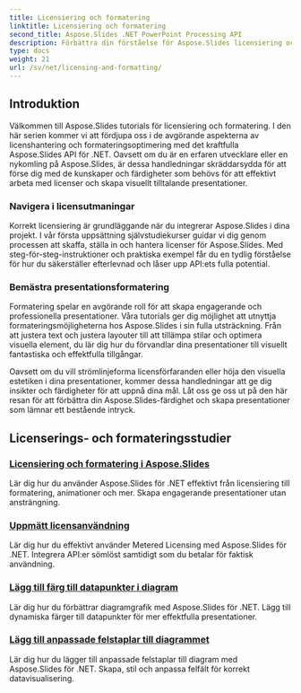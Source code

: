 ```yaml
---
title: Licensiering och formatering
linktitle: Licensiering och formatering
second_title: Aspose.Slides .NET PowerPoint Processing API
description: Förbättra din förståelse för Aspose.Slides licensiering och formatering genom omfattande självstudier. Lär dig hur du effektivt hanterar licenser och uppnår oklanderlig formatering för dina presentationer.
type: docs
weight: 21
url: /sv/net/licensing-and-formatting/
---
```


## Introduktion

Välkommen till Aspose.Slides tutorials för licensiering och formatering. I den här serien kommer vi att fördjupa oss i de avgörande aspekterna av licenshantering och formateringsoptimering med det kraftfulla Aspose.Slides API för .NET. Oavsett om du är en erfaren utvecklare eller en nykomling på Aspose.Slides, är dessa handledningar skräddarsydda för att förse dig med de kunskaper och färdigheter som behövs för att effektivt arbeta med licenser och skapa visuellt tilltalande presentationer.

### Navigera i licensutmaningar

Korrekt licensiering är grundläggande när du integrerar Aspose.Slides i dina projekt. I vår första uppsättning självstudiekurser guidar vi dig genom processen att skaffa, ställa in och hantera licenser för Aspose.Slides. Med steg-för-steg-instruktioner och praktiska exempel får du en tydlig förståelse för hur du säkerställer efterlevnad och låser upp API:ets fulla potential.

### Bemästra presentationsformatering

Formatering spelar en avgörande roll för att skapa engagerande och professionella presentationer. Våra tutorials ger dig möjlighet att utnyttja formateringsmöjligheterna hos Aspose.Slides i sin fulla utsträckning. Från att justera text och justera layouter till att tillämpa stilar och optimera visuella element, du lär dig hur du förvandlar dina presentationer till visuellt fantastiska och effektfulla tillgångar.

Oavsett om du vill strömlinjeforma licensförfaranden eller höja den visuella estetiken i dina presentationer, kommer dessa handledningar att ge dig insikter och färdigheter för att uppnå dina mål. Låt oss ge oss ut på den här resan för att förbättra din Aspose.Slides-färdighet och skapa presentationer som lämnar ett bestående intryck.

## Licenserings- och formateringsstudier
### [Licensiering och formatering i Aspose.Slides](./licensing-and-formatting/)
Lär dig hur du använder Aspose.Slides för .NET effektivt från licensiering till formatering, animationer och mer. Skapa engagerande presentationer utan ansträngning.
### [Uppmätt licensanvändning](./metered-licensing/)
Lär dig hur du effektivt använder Metered Licensing med Aspose.Slides för .NET. Integrera API:er sömlöst samtidigt som du betalar för faktisk användning.
### [Lägg till färg till datapunkter i diagram](./add-color-to-data-points/)
Lär dig hur du förbättrar diagramgrafik med Aspose.Slides för .NET. Lägg till dynamiska färger till datapunkter för mer effektfulla presentationer.
### [Lägg till anpassade felstaplar till diagrammet](./add-custom-error/)
Lär dig hur du lägger till anpassade felstaplar till diagram med Aspose.Slides för .NET. Skapa, stil och anpassa felfält för korrekt datavisualisering.